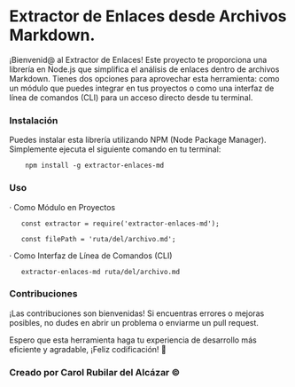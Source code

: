 <h1>Extractor de Enlaces desde Archivos Markdown.</h1>

¡Bienvenid@ al Extractor de Enlaces! Este proyecto te proporciona una librería en Node.js que simplifica el análisis de enlaces dentro de archivos Markdown. 
Tienes dos opciones para aprovechar esta herramienta: como un módulo que puedes integrar en tus proyectos o como una interfaz de línea de comandos (CLI) para un acceso directo desde tu terminal.

<h3>Instalación</h3>

Puedes instalar esta librería utilizando NPM (Node Package Manager). Simplemente ejecuta el siguiente comando en tu terminal:

        npm install -g extractor-enlaces-md 

<h3>Uso</h3>

· Como Módulo en Proyectos

       const extractor = require('extractor-enlaces-md');

       const filePath = 'ruta/del/archivo.md';


· Como Interfaz de Línea de Comandos (CLI)

       extractor-enlaces-md ruta/del/archivo.md

<h3>Contribuciones</h3>

¡Las contribuciones son bienvenidas! Si encuentras errores o mejoras posibles, no dudes en abrir un problema o enviarme un pull request.

Espero que esta herramienta haga tu experiencia de desarrollo más eficiente y agradable, ¡Feliz codificación! 🚀


<h3>Creado por Carol Rubilar del Alcázar ©</h3>